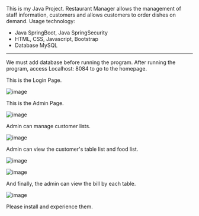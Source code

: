 This is my Java Project. Restaurant Manager allows the management of staff information, customers and allows customers to order dishes on demand.
Usage technology:
- Java SpringBoot, Java SpringSecurity
- HTML, CSS, Javascript, Bootstrap
- Database MySQL

---------------
We must add database before running the program. After running the program, access Localhost: 8084 to go to the homepage.

This is the Login Page.

![image](https://user-images.githubusercontent.com/126595354/222193415-64dd2957-5421-45e9-b96f-982122010617.png)

This is the Admin Page.

![image](https://user-images.githubusercontent.com/126595354/222194299-30d604bd-13a4-479f-8fd7-b1030313d3d4.png)

Admin can manage customer lists.

![image](https://user-images.githubusercontent.com/126595354/222316942-083f2099-bae5-4e5d-b4d6-b09171900fb7.png)

Admin can view the customer's table list and food list.

![image](https://user-images.githubusercontent.com/126595354/222317060-e8047a76-1294-4678-87a6-70cdcc352d75.png)

![image](https://user-images.githubusercontent.com/126595354/222317229-aa672b66-d703-4354-ad78-12fc3ba58b70.png)

And finally, the admin can view the bill by each table.

![image](https://user-images.githubusercontent.com/126595354/222317480-907f5ef7-93d7-45be-82dc-dab95ac1bd07.png)


Please install and experience them.
